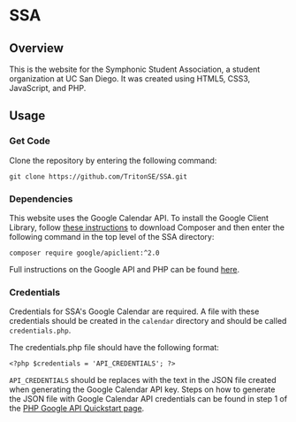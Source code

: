 # SSA
## Overview
This is the website for the Symphonic Student Association, a student organization at UC San Diego. It was created using HTML5, CSS3, JavaScript, and PHP.

## Usage
### Get Code
Clone the repository by entering the following command: 

`git clone https://github.com/TritonSE/SSA.git`

### Dependencies
This website uses the Google Calendar API. To install the Google Client Library, follow [these instructions](https://getcomposer.org/download/) to download Composer and then enter the following command in the top level of the SSA directory:

`composer require google/apiclient:^2.0`

Full instructions on the Google API and PHP can be found [here](https://developers.google.com/calendar/quickstart/php).

### Credentials
Credentials for SSA's Google Calendar are required. A file with these credentials should be created in the `calendar` directory and should be called `credentials.php`. 

The credentials.php file should have the following format:

`<?php
$credentials = 'API_CREDENTIALS';
?>`

`API_CREDENTIALS` should be replaces with the text in the JSON file created when generating the Google Calendar API key. Steps on how to generate the JSON file with Google Calendar API credentials can be found in step 1 of the [PHP Google API Quickstart page](https://developers.google.com/calendar/quickstart/php).
